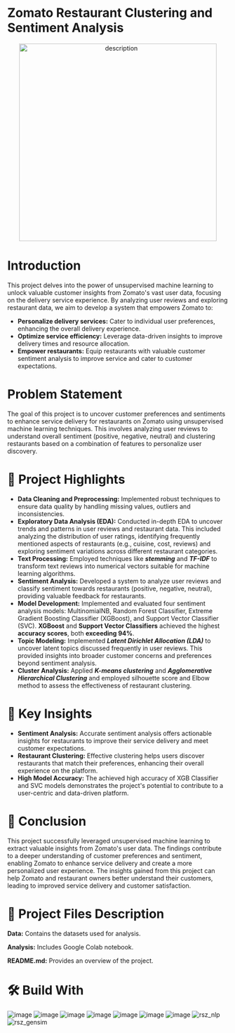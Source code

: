# Zomato Restaurant Clustering and Sentiment Analysis
<p align="center">
    <img width="450" height="450" src="https://github.com/user-attachments/assets/72219904-19ce-4a41-8caf-ff8d4012a348" alt="description"/>
</p>

# Introduction
This project delves into the power of unsupervised machine learning to unlock valuable customer insights from Zomato's vast user data, focusing on the delivery service experience. By analyzing user reviews and exploring restaurant data, we aim to develop a system that empowers Zomato to:

- **Personalize delivery services:** Cater to individual user preferences, enhancing the overall delivery experience.
- **Optimize service efficiency:** Leverage data-driven insights to improve delivery times and resource allocation.
- **Empower restaurants:** Equip restaurants with valuable customer sentiment analysis to improve service and cater to customer expectations.

# Problem Statement
The goal of this project is to uncover customer preferences and sentiments to enhance service delivery for restaurants on Zomato using unsupervised machine learning techniques. This involves analyzing user reviews to understand overall sentiment (positive, negative, neutral) and clustering restaurants based on a combination of features to personalize user discovery.

# 📝 Project Highlights
- **Data Cleaning and Preprocessing:** Implemented robust techniques to ensure data quality by handling missing values, outliers and inconsistencies.
- **Exploratory Data Analysis (EDA):** Conducted in-depth EDA to uncover trends and patterns in user reviews and restaurant data. This included analyzing the distribution of user ratings, identifying frequently mentioned aspects of restaurants (e.g., cuisine, cost, reviews) and exploring sentiment variations across different restaurant categories.
- **Text Processing:** Employed techniques like ***stemming*** and ***TF-IDF*** to transform text reviews into numerical vectors suitable for machine learning algorithms.
- **Sentiment Analysis:** Developed a system to analyze user reviews and classify sentiment towards restaurants (positive, negative, neutral), providing valuable feedback for restaurants.
- **Model Development:** Implemented and evaluated four sentiment analysis models: MultinomialNB, Random Forest Classifier, Extreme Gradient Boosting Classifier (XGBoost), and Support Vector Classifier (SVC). **XGBoost** and **Support Vector Classifiers** achieved the highest **accuracy scores**, both **exceeding 94%**.
- **Topic Modeling:** Implemented ***Latent Dirichlet Allocation (LDA)*** to uncover latent topics discussed frequently in user reviews. This provided insights into broader customer concerns and preferences beyond sentiment analysis.
- **Cluster Analysis:** Applied ***K-means clustering*** and ***Agglomerative Hierarchical Clustering*** and employed silhouette score and Elbow method to assess the effectiveness of restaurant clustering.

# 🔑 Key Insights
- **Sentiment Analysis:** Accurate sentiment analysis offers actionable insights for restaurants to improve their service delivery and meet customer expectations.
- **Restaurant Clustering:** Effective clustering helps users discover restaurants that match their preferences, enhancing their overall experience on the platform.
- **High Model Accuracy:** The achieved high accuracy of XGB Classifier and SVC models demonstrates the project's potential to contribute to a user-centric and data-driven platform.

# 📜 Conclusion
This project successfully leveraged unsupervised machine learning to extract valuable insights from Zomato's user data. The findings contribute to a deeper understanding of customer preferences and sentiment, enabling Zomato to enhance service delivery and create a more personalized user experience. The insights gained from this project can help Zomato and restaurant owners better understand their customers, leading to improved service delivery and customer satisfaction.

# 💾 Project Files Description

**Data:** Contains the datasets used for analysis.

**Analysis:** Includes Google Colab notebook.

**README.md:** Provides an overview of the project.

# 🛠️ Build With

![image](https://github.com/ShubhPathania/Bike-Sharing-Demand-Prediction/assets/149718190/e689d448-2f9f-49b4-b9f2-5071ae074e78)
![image](https://github.com/ShubhPathania/Bike-Sharing-Demand-Prediction/assets/149718190/9ebacff9-c509-40a1-8934-d0f9e5d9c45a)
![image](https://github.com/ShubhPathania/Bike-Sharing-Demand-Prediction/assets/149718190/1b0244d8-6951-4a39-96a8-79f9d9c563cd)
![image](https://github.com/ShubhPathania/Bike-Sharing-Demand-Prediction/assets/149718190/7927a88c-33a9-4043-9114-1cf2f4c9065f)
![image](https://github.com/ShubhPathania/Bike-Sharing-Demand-Prediction/assets/149718190/4048a336-dde2-432a-8aa8-a82f827eb7da)
![image](https://github.com/ShubhPathania/Bike-Sharing-Demand-Prediction/assets/149718190/147663e0-f428-467a-be15-ed06ca4f1986)
![image](https://github.com/ShubhPathania/Bike-Sharing-Demand-Prediction/assets/149718190/fb4c872b-0202-413b-a888-add348c2087e)
![rsz_nlp](https://github.com/user-attachments/assets/7e6c5eb6-036a-421d-b1a5-dc7f12eeb4d6)
![rsz_gensim](https://github.com/user-attachments/assets/5c8437ed-4e6c-4848-9b32-146350ab0331)






